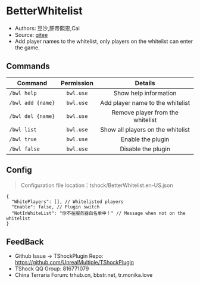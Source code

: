 # BetterWhitelist

- Authors: 豆沙,肝帝熙恩,Cai
- Source: [gitee](https://gitee.com/Crafty/BetterWhitelist)
- Add player names to the whitelist, only players on the whitelist can enter the game.

## Commands

| Command           | Permission |              Details               |
|-------------------|:----------:|:----------------------------------:|
| `/bwl help`       | `bwl.use`  |       Show help information        |
| `/bwl add {name}` | `bwl.use`  |  Add player name to the whitelist  |
| `/bwl del {name}` | `bwl.use`  |  Remove player from the whitelist  |
| `/bwl list`       | `bwl.use`  | 	Show all players on the whitelist |
| `/bwl true`       | `bwl.use`  |         Enable the plugin          |
| `/bwl false`      | `bwl.use`  |        	Disable the plugin         |

## Config
> Configuration file location：tshock/BetterWhitelist.en-US.json
```json5
{
  "WhitePlayers": [], // Whitelisted players
  "Enable": false, // Plugin switch
  "NotInWhiteList": "你不在服务器白名单中！" // Message when not on the whitelist
}
```

## FeedBack
- Github Issue -> TShockPlugin Repo: https://github.com/UnrealMultiple/TShockPlugin
- TShock QQ Group: 816771079
- China Terraria Forum: trhub.cn, bbstr.net, tr.monika.love

